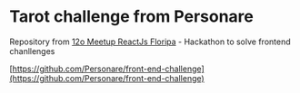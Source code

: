 # Tarot challenge from Personare

Repository from [12o Meetup ReactJs Floripa](https://www.meetup.com/ReactJS-Floripa/events/256898353/) - Hackathon to solve frontend chanllenges

[https://github.com/Personare/front-end-challenge](https://github.com/Personare/front-end-challenge)
